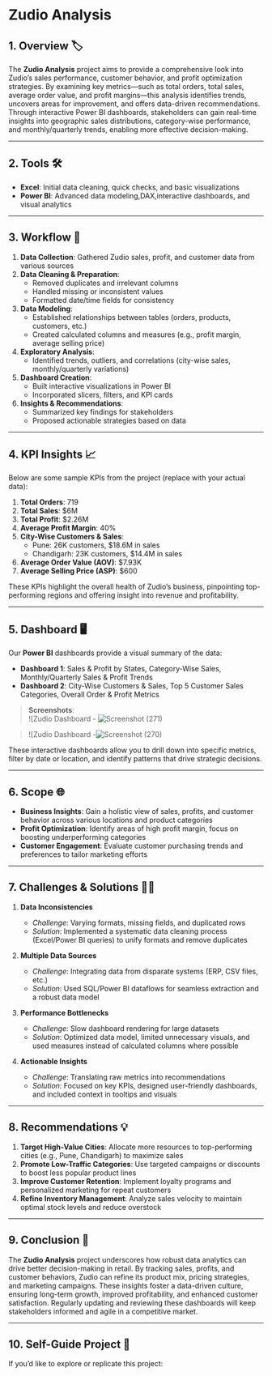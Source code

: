 # Zudio Analysis 



## 1. Overview 🏷️
The **Zudio Analysis** project aims to provide a comprehensive look into Zudio’s sales performance, customer behavior, and profit optimization strategies. By examining key metrics—such as total orders, total sales, average order value, and profit margins—this analysis identifies trends, uncovers areas for improvement, and offers data-driven recommendations. Through interactive Power BI dashboards, stakeholders can gain real-time insights into geographic sales distributions, category-wise performance, and monthly/quarterly trends, enabling more effective decision-making.

---

## 2. Tools 🛠️
- **Excel**: Initial data cleaning, quick checks, and basic visualizations  
- **Power BI**: Advanced data modeling,DAX,interactive dashboards, and visual analytics  
  

---

## 3. Workflow 🔄
1. **Data Collection**: Gathered Zudio sales, profit, and customer data from various sources  
2. **Data Cleaning & Preparation**:  
   - Removed duplicates and irrelevant columns  
   - Handled missing or inconsistent values  
   - Formatted date/time fields for consistency  
3. **Data Modeling**:  
   - Established relationships between tables (orders, products, customers, etc.)  
   - Created calculated columns and measures (e.g., profit margin, average selling price)  
4. **Exploratory Analysis**:  
   - Identified trends, outliers, and correlations (city-wise sales, monthly/quarterly variations)  
5. **Dashboard Creation**:  
   - Built interactive visualizations in Power BI  
   - Incorporated slicers, filters, and KPI cards  
6. **Insights & Recommendations**:  
   - Summarized key findings for stakeholders  
   - Proposed actionable strategies based on data  

---

## 4. KPI Insights 📈
Below are some sample KPIs from the project (replace with your actual data):

1. **Total Orders**: 719  
2. **Total Sales**: \$6M  
3. **Total Profit**: \$2.26M  
4. **Average Profit Margin**: 40%  
5. **City-Wise Customers & Sales**:  
   - Pune: 26K customers, \$18.6M in sales  
   - Chandigarh: 23K customers, \$14.4M in sales  
6. **Average Order Value (AOV)**: \$7.93K  
7. **Average Selling Price (ASP)**: \$600  

These KPIs highlight the overall health of Zudio’s business, pinpointing top-performing regions and offering insight into revenue and profitability.

---

## 5. Dashboard 🖥️
Our **Power BI** dashboards provide a visual summary of the data:

- **Dashboard 1**: Sales & Profit by States, Category-Wise Sales, Monthly/Quarterly Sales & Profit Trends  
- **Dashboard 2**: City-Wise Customers & Sales, Top 5 Customer Sales Categories, Overall Order & Profit Metrics  

> **Screenshots**:  
> ![Zudio Dashboard - ![Screenshot (271)](https://github.com/user-attachments/assets/9395d344-2342-4e65-afd8-f851c79786b5)


> ![Zudio Dashboard -![Screenshot (270)](https://github.com/user-attachments/assets/7736c925-74be-4f48-8be0-7a98dc2152a6)


These interactive dashboards allow you to drill down into specific metrics, filter by date or location, and identify patterns that drive strategic decisions.

---

## 6. Scope 🌐
- **Business Insights**: Gain a holistic view of sales, profits, and customer behavior across various locations and product categories  
- **Profit Optimization**: Identify areas of high profit margin, focus on boosting underperforming categories  
- **Customer Engagement**: Evaluate customer purchasing trends and preferences to tailor marketing efforts  

---

## 7. Challenges & Solutions 🛑✅
1. **Data Inconsistencies**  
   - *Challenge*: Varying formats, missing fields, and duplicated rows  
   - *Solution*: Implemented a systematic data cleaning process (Excel/Power BI queries) to unify formats and remove duplicates  

2. **Multiple Data Sources**  
   - *Challenge*: Integrating data from disparate systems (ERP, CSV files, etc.)  
   - *Solution*: Used SQL/Power BI dataflows for seamless extraction and a robust data model  

3. **Performance Bottlenecks**  
   - *Challenge*: Slow dashboard rendering for large datasets  
   - *Solution*: Optimized data model, limited unnecessary visuals, and used measures instead of calculated columns where possible  

4. **Actionable Insights**  
   - *Challenge*: Translating raw metrics into recommendations  
   - *Solution*: Focused on key KPIs, designed user-friendly dashboards, and included context in tooltips and visuals  

---

## 8. Recommendations 💡
1. **Target High-Value Cities**: Allocate more resources to top-performing cities (e.g., Pune, Chandigarh) to maximize sales  
2. **Promote Low-Traffic Categories**: Use targeted campaigns or discounts to boost less popular product lines  
3. **Improve Customer Retention**: Implement loyalty programs and personalized marketing for repeat customers  
4. **Refine Inventory Management**: Analyze sales velocity to maintain optimal stock levels and reduce overstock  

---

## 9. Conclusion 🏁
The **Zudio Analysis** project underscores how robust data analytics can drive better decision-making in retail. By tracking sales, profits, and customer behaviors, Zudio can refine its product mix, pricing strategies, and marketing campaigns. These insights foster a data-driven culture, ensuring long-term growth, improved profitability, and enhanced customer satisfaction. Regularly updating and reviewing these dashboards will keep stakeholders informed and agile in a competitive market.

---

## 10. Self-Guide Project 🚀
If you’d like to explore or replicate this project:


